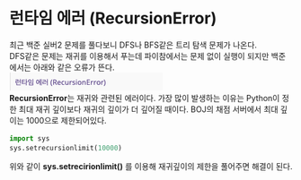 # 런타임 에러 (RecursionError)

최근 백준 실버2 문제를 풀다보니 DFS나 BFS같은 트리 탐색 문제가 나온다.
<br>
DFS같은 문제는 재귀를 이용해서 푸는데 파이참에서는 문제 없이 실행이 되지만 백준에서는 아래와 같은 오류가 뜬다.
<br>
![RecursionError](../assets/RecursionError.png)
<br>
**RecursionError**는 재귀와 관련된 에러이다. 가장 많이 발생하는 이유는 Python이 정한 최대 재귀 깊이보다 재귀의 깊이가 더 깊어질 때이다.
BOJ의 채점 서버에서 최대 깊이는 1000으로 제한되어있다.
<br>

```Python
import sys
sys.setrecursionlimit(10000)
```

위와 같이 **sys.setrecirionlimit()** 를 이용해 재귀깊이의 제한을 풀어주면 해결이 된다.
